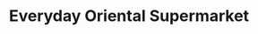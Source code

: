 ---
title: "Everyday Oriental Supermarket"
url: /glasgow/everyday-oriental-supermarket/
shop: Supermarkt
---